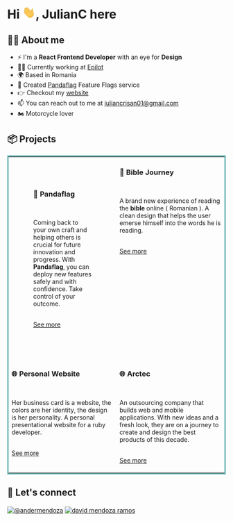 # Hi <img src="https://raw.githubusercontent.com/ABSphreak/ABSphreak/master/gifs/Hi.gif" width="30px">, JulianC here

## 🧑‍🦱 About me
- ⚡ I'm a **React Frontend Developer** with an eye for **Design**
- 👨‍💻 Currently working at [Epilot](https://epilot.cloud/en/)
- 🌍 Based in Romania
- 🐼 Created [Pandaflag](https://www.pandaflag.com/) Feature Flags service
- 👉 Checkout my [website](https://www.julianc.io/)
- 📫 You can reach out to me at iuliancrisan01@gmail.com
- 🏍️ Motorcycle lover

## 📦 Projects
<table bordercolor="#66b2b2">
  <tr>
    <td width="50%" valign="top">
      <div style="padding: 50px">
        <h3>🐼 Pandaflag</h3>
        <br />
        <p>
          Coming back to your own craft and helping others is crucial for future innovation and progress. With
          <strong>Pandaflag</strong>, you can deploy new features safely and with confidence. Take control of your
          outcome.
        </p>
        <br />
        <a href="https://www.pandaflag.com/" target="_blank">
          See more
        </a>
        <br />
        <br />
    </td>
    <td width="50%" valign="top">
      <h3>📖 Bible Journey</h3>
      <br />
      <p>
        A brand new experience of reading the <strong>bible</strong> online ( Romanian ). A clean design that helps the
        user emerse himself into the words he is reading.
      </p>
      <br />
      <a href="https://biblejourney.co/" target="_blank">
        See more
      </a>
      <br />
      <br />
      </div>
    </td>
  </tr>

  <tr>
    <td width="50%" valign="top">
      <h3>🌐 Personal Website</h3>
      <br />
      <p>
        Her business card is a website, the colors are her identity, the design is her personality. A personal
        presentational website for a ruby developer.
      </p>
      <br />
      <a href="https://www.claudiavanea.com/" target="_blank">
        See more
      </a>
      <br />
      <br />
    </td>
    <td width="50%" valign="top">
      <h3>🌐 Arctec</h3>
      <br />
      <p>
        An outsourcing company that builds web and mobile applications. With new ideas and a fresh look, they are on a
        journey to create and design the best products of this decade.
      </p>
      <br />
      <a href="https://kind-shockley-2c7b2e.netlify.app/" target="_blank">
        See more
      </a>
      <br />
      <br />
    </td>
  </tr>
</table>

## 🤝 Let's connect
<a href="https://www.linkedin.com/in/iulian-crisan-6a9210162/" target="blank"><img align="center" src="https://img.icons8.com/color/344/linkedin.png" alt="@andermendoza" height="40" width="40" /></a>
<a href="https://twitter.com/IulianCrisan" target="blank"><img align="center" src="https://img.icons8.com/color/344/twitter--v1.png" alt="david mendoza ramos" height="40" width="40" /></a>
